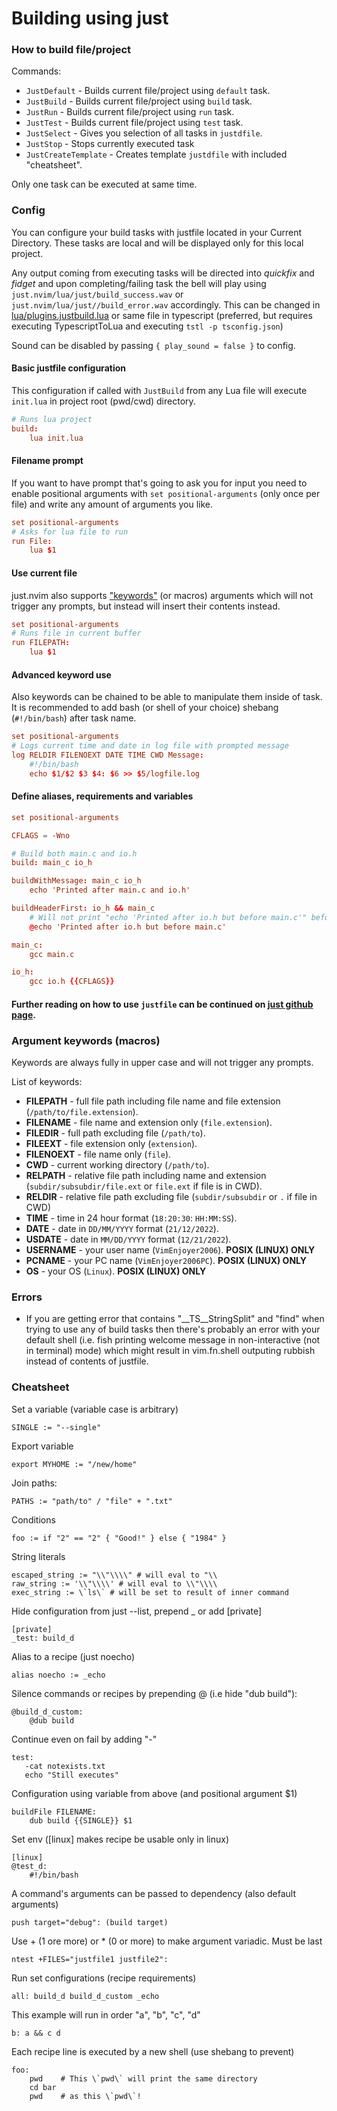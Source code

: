 # Building using just

### How to build file/project
Commands:
- `JustDefault` - Builds current file/project using `default` task.
- `JustBuild` - Builds current file/project using `build` task.
- `JustRun` - Builds current file/project using `run` task.
- `JustTest` - Builds current file/project using `test` task.
- `JustSelect` - Gives you selection of all tasks in `justdfile`.
- `JustStop` - Stops currently executed task
- `JustCreateTemplate` - Creates template `justdfile` with included "cheatsheet".

Only one task can be executed at same time.

### Config
You can configure your build tasks with justfile located in your Current Directory. These tasks are local and will be displayed only for this local project.

Any output coming from executing tasks will be directed into *quickfix* and *fidget* and upon completing/failing task the bell will play using `just.nvim/lua/just/build_success.wav` or `just.nvim/lua/just//build_error.wav` accordingly. This can be changed in [lua/plugins.justbuild.lua](lua/plugins.justbuild.lua) or same file in typescript (preferred, but requires executing TypescriptToLua and executing `tstl -p tsconfig.json`)

Sound can be disabled by passing `{ play_sound = false }` to config.

#### Basic justfile configuration
This configuration if called with `JustBuild` from any Lua file will execute `init.lua` in project root (pwd/cwd) directory.
```conf
# Runs lua project
build:
    lua init.lua
```

#### Filename prompt
If you want to have prompt that's going to ask you for input you need to enable positional arguments with `set positional-arguments` (only once per file) and write any amount of arguments you like.
```conf
set positional-arguments
# Asks for lua file to run
run File:
    lua $1
```

#### Use current file
just.nvim also supports ["keywords"](#argument-keywords-macros) (or macros) arguments which will not trigger any prompts, but instead will insert their contents instead.

```conf
set positional-arguments
# Runs file in current buffer
run FILEPATH:
    lua $1
```

#### Advanced keyword use
Also keywords can be chained to be able to manipulate them inside of task. It is recommended to add bash (or shell of your choice) shebang (`#!/bin/bash`) after task name.
```conf
set positional-arguments
# Logs current time and date in log file with prompted message
log RELDIR FILENOEXT DATE TIME CWD Message:
    #!/bin/bash
    echo $1/$2 $3 $4: $6 >> $5/logfile.log
```

#### Define aliases, requirements and variables
```conf
set positional-arguments

CFLAGS = -Wno

# Build both main.c and io.h
build: main_c io_h

buildWithMessage: main_c io_h
    echo 'Printed after main.c and io.h'

buildHeaderFirst: io_h && main_c
    # Will not print "echo 'Printed after io.h but before main.c'" before executing
    @echo 'Printed after io.h but before main.c'

main_c:
    gcc main.c

io_h:
    gcc io.h {{CFLAGS}}
```

#### Further reading on how to use `justfile` can be continued on [just github page](https://github.com/casey/just).

### Argument keywords (macros)
Keywords are always fully in upper case and will not trigger any prompts.

List of keywords:
- **FILEPATH** - full file path including file name and file extension (`/path/to/file.extension`).
- **FILENAME** - file name and extension only (`file.extension`).
- **FILEDIR** - full path excluding file (`/path/to`).
- **FILEEXT** - file extension only (`extension`).
- **FILENOEXT** - file name only (`file`).
- **CWD** - current working directory (`/path/to`).
- **RELPATH** - relative file path including name and extension (`subdir/subsubdir/file.ext` or `file.ext` if file is in CWD).
- **RELDIR** - relative file path excluding file (`subdir/subsubdir` or `.` if file in CWD)
- **TIME** - time in 24 hour format (`18:20:30`: `HH:MM:SS`).
- **DATE** - date in `DD/MM/YYYY` format (`21/12/2022`).
- **USDATE** - date in `MM/DD/YYYY` format (`12/21/2022`).
- **USERNAME** - your user name (`VimEnjoyer2006`). **POSIX (LINUX) ONLY**
- **PCNAME** - your PC name (`VimEnjoyer2006PC`). **POSIX (LINUX) ONLY**
- **OS** - your OS (`Linux`). **POSIX (LINUX) ONLY**

### Errors
- If you are getting error that contains "__TS__StringSplit" and "find" when trying to use any of build tasks then there's probably an error with your default shell (i.e. fish printing welcome message in non-interactive (not in terminal) mode) which might result in vim.fn.shell outputing rubbish instead of contents of justfile.

### Cheatsheet
Set a variable (variable case is arbitrary)
```
SINGLE := "--single"
```

Export variable
```
export MYHOME := "/new/home"
```

Join paths:
```
PATHS := "path/to" / "file" + ".txt"
```

Conditions
```
foo := if "2" == "2" { "Good!" } else { "1984" }
```

String literals
```
escaped_string := "\\"\\\\" # will eval to "\\
raw_string := '\\"\\\\' # will eval to \\"\\\\
exec_string := \`ls\` # will be set to result of inner command
```

Hide configuration from just --list, prepend _ or add [private]
```
[private]
_test: build_d
```

Alias to a recipe (just noecho)
```
alias noecho := _echo
```

Silence commands or recipes by prepending @ (i.e hide "dub build"):
```
@build_d_custom:
    @dub build
```

Continue even on fail  by adding "-"
```
test:
   -cat notexists.txt
   echo "Still executes"
```

Configuration using variable from above (and positional argument $1)
```
buildFile FILENAME:
    dub build {{SINGLE}} $1
```

Set env ([linux] makes recipe be usable only in linux)
```
[linux]
@test_d:
    #!/bin/bash
```

A command's arguments can be passed to dependency (also default arguments)
```
push target="debug": (build target)
```

Use + (1 ore more) or * (0 or more) to make argument variadic. Must be last
```
ntest +FILES="justfile1 justfile2":
```

Run set configurations (recipe requirements)
```
all: build_d build_d_custom _echo
```

This example will run in order "a", "b", "c", "d"
```
b: a && c d
```

Each recipe line is executed by a new shell (use shebang to prevent)
```
foo:
    pwd    # This \`pwd\` will print the same directory
    cd bar
    pwd    # as this \`pwd\`!
```

